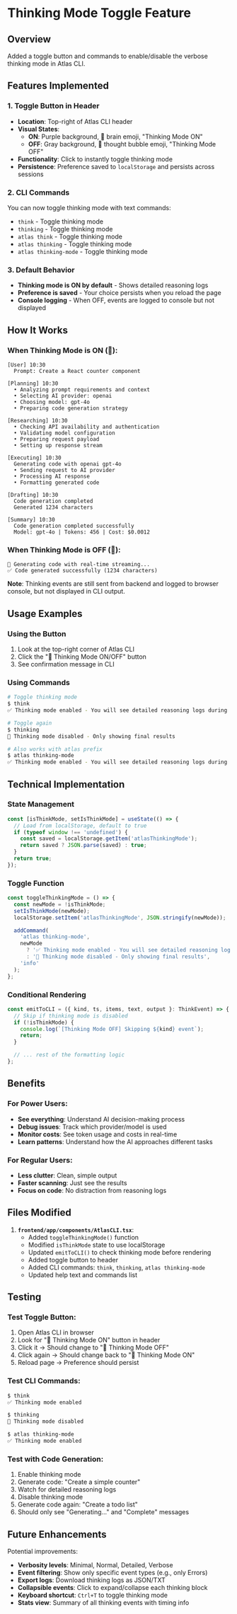 # Thinking Mode Toggle Feature

## Overview
Added a toggle button and commands to enable/disable the verbose thinking mode in Atlas CLI.

## Features Implemented

### 1. Toggle Button in Header
- **Location**: Top-right of Atlas CLI header
- **Visual States**:
  - **ON**: Purple background, 🧠 brain emoji, "Thinking Mode ON"
  - **OFF**: Gray background, 💭 thought bubble emoji, "Thinking Mode OFF"
- **Functionality**: Click to instantly toggle thinking mode
- **Persistence**: Preference saved to `localStorage` and persists across sessions

### 2. CLI Commands
You can now toggle thinking mode with text commands:
- `think` - Toggle thinking mode
- `thinking` - Toggle thinking mode
- `atlas think` - Toggle thinking mode
- `atlas thinking` - Toggle thinking mode
- `atlas thinking-mode` - Toggle thinking mode

### 3. Default Behavior
- **Thinking mode is ON by default** - Shows detailed reasoning logs
- **Preference is saved** - Your choice persists when you reload the page
- **Console logging** - When OFF, events are logged to console but not displayed

## How It Works

### When Thinking Mode is ON (🧠):
```
[User] 10:30
  Prompt: Create a React counter component

[Planning] 10:30
  • Analyzing prompt requirements and context
  • Selecting AI provider: openai
  • Choosing model: gpt-4o
  • Preparing code generation strategy

[Researching] 10:30
  • Checking API availability and authentication
  • Validating model configuration
  • Preparing request payload
  • Setting up response stream

[Executing] 10:30
  Generating code with openai gpt-4o
  • Sending request to AI provider
  • Processing AI response
  • Formatting generated code

[Drafting] 10:30
  Code generation completed
  Generated 1234 characters

[Summary] 10:30
  Code generation completed successfully
  Model: gpt-4o | Tokens: 456 | Cost: $0.0012
```

### When Thinking Mode is OFF (💭):
```
🚀 Generating code with real-time streaming...
✅ Code generated successfully (1234 characters)
```

**Note**: Thinking events are still sent from backend and logged to browser console, but not displayed in CLI output.

## Usage Examples

### Using the Button
1. Look at the top-right corner of Atlas CLI
2. Click the "🧠 Thinking Mode ON/OFF" button
3. See confirmation message in CLI

### Using Commands
```bash
# Toggle thinking mode
$ think
✅ Thinking mode enabled - You will see detailed reasoning logs during code generation

# Toggle again
$ thinking
🔕 Thinking mode disabled - Only showing final results

# Also works with atlas prefix
$ atlas thinking-mode
✅ Thinking mode enabled - You will see detailed reasoning logs during code generation
```

## Technical Implementation

### State Management
```typescript
const [isThinkMode, setIsThinkMode] = useState(() => {
  // Load from localStorage, default to true
  if (typeof window !== 'undefined') {
    const saved = localStorage.getItem('atlasThinkingMode');
    return saved ? JSON.parse(saved) : true;
  }
  return true;
});
```

### Toggle Function
```typescript
const toggleThinkingMode = () => {
  const newMode = !isThinkMode;
  setIsThinkMode(newMode);
  localStorage.setItem('atlasThinkingMode', JSON.stringify(newMode));

  addCommand(
    'atlas thinking-mode',
    newMode
      ? '✅ Thinking mode enabled - You will see detailed reasoning logs'
      : '🔕 Thinking mode disabled - Only showing final results',
    'info'
  );
};
```

### Conditional Rendering
```typescript
const emitToCLI = ({ kind, ts, items, text, output }: ThinkEvent) => {
  // Skip if thinking mode is disabled
  if (!isThinkMode) {
    console.log(`[Thinking Mode OFF] Skipping ${kind} event`);
    return;
  }

  // ... rest of the formatting logic
};
```

## Benefits

### For Power Users:
- **See everything**: Understand AI decision-making process
- **Debug issues**: Track which provider/model is used
- **Monitor costs**: See token usage and costs in real-time
- **Learn patterns**: Understand how the AI approaches different tasks

### For Regular Users:
- **Less clutter**: Clean, simple output
- **Faster scanning**: Just see the results
- **Focus on code**: No distraction from reasoning logs

## Files Modified

1. **`frontend/app/components/AtlasCLI.tsx`**:
   - Added `toggleThinkingMode()` function
   - Modified `isThinkMode` state to use localStorage
   - Updated `emitToCLI()` to check thinking mode before rendering
   - Added toggle button to header
   - Added CLI commands: `think`, `thinking`, `atlas thinking-mode`
   - Updated help text and commands list

## Testing

### Test Toggle Button:
1. Open Atlas CLI in browser
2. Look for "🧠 Thinking Mode ON" button in header
3. Click it → Should change to "💭 Thinking Mode OFF"
4. Click again → Should change back to "🧠 Thinking Mode ON"
5. Reload page → Preference should persist

### Test CLI Commands:
```bash
$ think
✅ Thinking mode enabled

$ thinking
🔕 Thinking mode disabled

$ atlas thinking-mode
✅ Thinking mode enabled
```

### Test with Code Generation:
1. Enable thinking mode
2. Generate code: "Create a simple counter"
3. Watch for detailed reasoning logs
4. Disable thinking mode
5. Generate code again: "Create a todo list"
6. Should only see "Generating..." and "Complete" messages

## Future Enhancements

Potential improvements:
- **Verbosity levels**: Minimal, Normal, Detailed, Verbose
- **Event filtering**: Show only specific event types (e.g., only Errors)
- **Export logs**: Download thinking logs as JSON/TXT
- **Collapsible events**: Click to expand/collapse each thinking block
- **Keyboard shortcut**: `Ctrl+T` to toggle thinking mode
- **Stats view**: Summary of all thinking events with timing info
